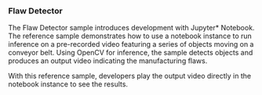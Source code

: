 ### Flaw Detector

The Flaw Detector sample introduces development with Jupyter* Notebook. The reference sample demonstrates how to use a notebook instance to run inference on a pre-recorded video featuring a series of objects moving on a conveyor belt. Using OpenCV for inference, the sample detects objects and produces an output video indicating the manufacturing flaws.

With this reference sample, developers play the output video directly in the notebook instance to see the results.
